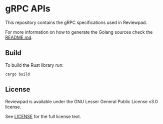 # gRPC APIs

This repository contains the gRPC specifications used in Reviewpad.

For more information on how to generate the Golang sources check the [README.md](go/README.md).

## Build

To build the Rust library run:

```
cargo build
```

## License

Reviewpad is available under the GNU Lesser General Public License v3.0 license.

See [LICENSE](LICENSE) for the full license text.
